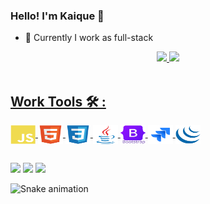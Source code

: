 ### Hello! I'm Kaique 👋

- 🔭 Currently I work as full-stack

<!-- GitHub Stats do kiki -->
<div align="center">
  <a href="https://github.com/KaiqueAPR">
  <img height="180em" src="https://github-readme-stats.vercel.app/api?username=KaiqueAPR&show_icons=true&theme=blue-green&include_all_commits=true&count_private=true"/>
  <img height="180em" src="https://github-readme-stats.vercel.app/api/top-langs/?username=KaiqueAPR&layout=compact&langs_count=7&theme=blue-green"/>
</div>
<!-- Fim do GitHub Stats do kiki -->

<!-- Ferramentas de trabalho do kiki -->
<div style="display: inline_block;"><br />
<h2> Work Tools 🛠️ : </h2>
  <img align="center" alt="Kaique-Js" height="30" width="40" src="https://raw.githubusercontent.com/devicons/devicon/master/icons/javascript/javascript-plain.svg">
  <img align="center" alt="Kaique-HTML" height="30" width="40" src="https://raw.githubusercontent.com/devicons/devicon/master/icons/html5/html5-original.svg">
  <img align="center" alt="Kaique-CSS" height="30" width="40" src="https://raw.githubusercontent.com/devicons/devicon/master/icons/css3/css3-original.svg">
  <img align="center" alt="Kaique-Java" height="30" width="40" src="https://raw.githubusercontent.com/devicons/devicon/master/icons/java/java-original.svg">
    <img align="center" alt="Kaique-Bootstrap" height="30" width="40" src="https://raw.githubusercontent.com/devicons/devicon/master/icons/bootstrap/bootstrap-original-wordmark.svg">
  <img align="center" alt="Kaique-Jira" height="30" width="40" src="https://raw.githubusercontent.com/devicons/devicon/master/icons/jira/jira-original.svg">
  <img align="center" alt="Kaique-jQuery" height="30" width="40" src="https://raw.githubusercontent.com/devicons/devicon/master/icons/jquery/jquery-original.svg">
</div>
<!-- Fim Ferramentas de trabalho do kiki -->

## 

<!-- Redes sociais do kiki -->
<div> 
  <a href="https://www.instagram.com/kaique.99k/" target="_blank"><img src="https://img.shields.io/badge/-Instagram-%23E4405F?style=for-the-badge&logo=instagram&logoColor=white" target="_blank"></a>
  <a href = "kaiquepinho2010@hotmail.com"><img src="https://img.shields.io/badge/-Hotmail-%23333?style=for-the-badge&logo=hotmail&logoColor=white" target="_blank"></a>
  <a href="https://www.linkedin.com/in/kaique-araujo-/" target="_blank"><img src="https://img.shields.io/badge/-LinkedIn-%230077B5?style=for-the-badge&logo=linkedin&logoColor=white" target="_blank"></a> 
 
  ![Snake animation](https://github.com/KaiqueAPR/KaiqueAPR/blob/output/github-contribution-grid-snake.svg)
</div>
<!-- Fim Redes sociais do kiki -->
